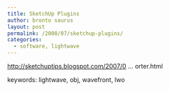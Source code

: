 ```yaml
---
title: SketchUp Plugins
author: bronto saurus
layout: post
permalink: /2008/07/sketchup-plugins/
categories:
  - software, lightwave
---
```

<a href="http://sketchuptips.blogspot.com/2007/01/wavefront-obj-exporter.html" target="_blank" >http://sketchuptips.blogspot.com/2007/0 &#8230; orter.html</a>

keywords: lightwave, obj, wavefront, lwo